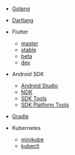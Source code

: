 * [Golang](golang/golang.md)

* [Dartlang](dartlang/dartlang.md)

* Flutter
  * [master](flutter/master.md)
  * [stable](flutter/stable.md)
  * [beta](flutter/beta.md)
  * [dev](flutter/dev.md)

* Android SDK
  * [Android Studio](android/android-androidstudio.md)
  * [NDK](android/android-ndk.md)
  * [SDK Tools](android/android-sdk-tools.md)
  * [SDK Platform Tools](android/android-sdk-platform-tools.md)

* [Gradle](gradle/gradle.md)

* Kubernetes
  * [minikube](kubernetes/minikube.md)
  * [kubectl](kubernetes/kubectl.md)